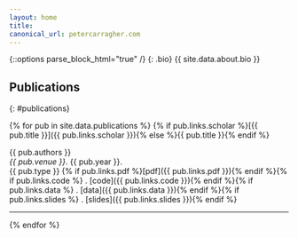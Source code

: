 ```yaml
---
layout: home
title: 
canonical_url: petercarragher.com
---
```

{::options parse_block_html="true" /}
{: .bio}
{{ site.data.about.bio }}

## Publications
{: #publications}

<div class="publications">
{% for pub in site.data.publications %}
{% if pub.links.scholar %}[{{ pub.title }}]({{ pub.links.scholar }}){% else %}{{ pub.title }}{% endif %}

{{ pub.authors }}  
*{{ pub.venue }}*. {{ pub.year }}.
<br>
<span class="badge {{ pub.type }}">{{ pub.type }}</span>
{% if pub.links.pdf %}[pdf]({{ pub.links.pdf }}){% endif %}{% if pub.links.code %} . [code]({{ pub.links.code }}){% endif %}{% if pub.links.data %} . [data]({{ pub.links.data }}){% endif %}{% if pub.links.slides %} . [slides]({{ pub.links.slides }}){% endif %}
<hr>
{% endfor %}
</div>